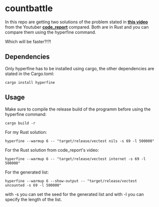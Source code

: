# countbattle
In this repo are getting two solutions of the problem stated in **[this video](https://youtu.be/U6I-Kwj-AvY)** from the Youtuber **[code_report](https://www.youtube.com/@code_report)** compared. Both are in Rust and you can compare them using the hyperfine command. 

Which will be faster?!?!

## Dependencies
Only hyperfine has to be installed using cargo, the other dependencies are stated in the Cargo.toml:
```
cargo install hyperfine
```

## Usage

Make sure to compile the release build of the programm before using the hyperfine command:
```
cargo build -r
```
For my Rust solution:
```
hyperfine --warmup 6 -- "target/release/vectest nils -s 69 -l 500000"
```
For the Rust solution from code_report's video:
```
hyperfine --warmup 6 -- "target/release/vectest internet -s 69 -l 500000"
```
For the generated list:
```
hyperfine --warmup 6 --show-output -- "target/release/vectest uncounted -s 69 -l 500000"
```
with -s you can set the seed for the generated list and with -l you can specify the length of the list.
